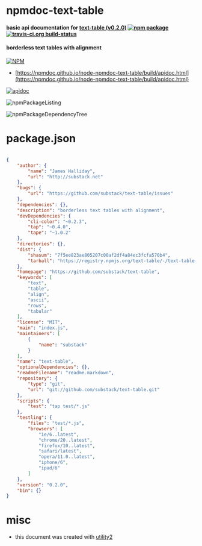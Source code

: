 # npmdoc-text-table

#### basic api documentation for  [text-table (v0.2.0)](https://github.com/substack/text-table)  [![npm package](https://img.shields.io/npm/v/npmdoc-text-table.svg?style=flat-square)](https://www.npmjs.org/package/npmdoc-text-table) [![travis-ci.org build-status](https://api.travis-ci.org/npmdoc/node-npmdoc-text-table.svg)](https://travis-ci.org/npmdoc/node-npmdoc-text-table)

#### borderless text tables with alignment

[![NPM](https://nodei.co/npm/text-table.png?downloads=true&downloadRank=true&stars=true)](https://www.npmjs.com/package/text-table)

- [https://npmdoc.github.io/node-npmdoc-text-table/build/apidoc.html](https://npmdoc.github.io/node-npmdoc-text-table/build/apidoc.html)

[![apidoc](https://npmdoc.github.io/node-npmdoc-text-table/build/screenCapture.buildCi.browser.%252Ftmp%252Fbuild%252Fapidoc.html.png)](https://npmdoc.github.io/node-npmdoc-text-table/build/apidoc.html)

![npmPackageListing](https://npmdoc.github.io/node-npmdoc-text-table/build/screenCapture.npmPackageListing.svg)

![npmPackageDependencyTree](https://npmdoc.github.io/node-npmdoc-text-table/build/screenCapture.npmPackageDependencyTree.svg)



# package.json

```json

{
    "author": {
        "name": "James Halliday",
        "url": "http://substack.net"
    },
    "bugs": {
        "url": "https://github.com/substack/text-table/issues"
    },
    "dependencies": {},
    "description": "borderless text tables with alignment",
    "devDependencies": {
        "cli-color": "~0.2.3",
        "tap": "~0.4.0",
        "tape": "~1.0.2"
    },
    "directories": {},
    "dist": {
        "shasum": "7f5ee823ae805207c00af2df4a84ec3fcfa570b4",
        "tarball": "https://registry.npmjs.org/text-table/-/text-table-0.2.0.tgz"
    },
    "homepage": "https://github.com/substack/text-table",
    "keywords": [
        "text",
        "table",
        "align",
        "ascii",
        "rows",
        "tabular"
    ],
    "license": "MIT",
    "main": "index.js",
    "maintainers": [
        {
            "name": "substack"
        }
    ],
    "name": "text-table",
    "optionalDependencies": {},
    "readmeFilename": "readme.markdown",
    "repository": {
        "type": "git",
        "url": "git://github.com/substack/text-table.git"
    },
    "scripts": {
        "test": "tap test/*.js"
    },
    "testling": {
        "files": "test/*.js",
        "browsers": [
            "ie/6..latest",
            "chrome/20..latest",
            "firefox/10..latest",
            "safari/latest",
            "opera/11.0..latest",
            "iphone/6",
            "ipad/6"
        ]
    },
    "version": "0.2.0",
    "bin": {}
}
```



# misc
- this document was created with [utility2](https://github.com/kaizhu256/node-utility2)
